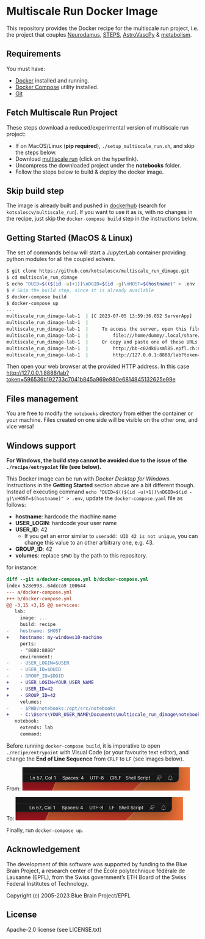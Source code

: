 # Multiscale Run Docker Image

This repository provides the Docker recipe for the multiscale run project, i.e. the project that couples [Neurodamus](https://github.com/BlueBrain/neurodamus), [STEPS](https://github.com/CNS-OIST/STEPS), [AstroVascPy](https://github.com/BlueBrain/AstroVascPy) & [metabolism](https://www.epfl.ch/research/domains/bluebrain/blue-brain/people/our-people/simulation-neuroscience-division/polina-shichkova/).

## Requirements

You must have:

* [Docker](https://www.docker.com/community-edition) installed and running.
* [Docker Compose](https://docs.docker.com/compose) utility installed.
* [Git](https://git-scm.com/)

## Fetch Multiscale Run Project

These steps download a reduced/experimental version of multiscale run project:

* If on MacOS/Linux (**pip required**), `./setup_multiscale_run.sh`, and skip the steps below.
* Download [multiscale run](https://drive.google.com/file/d/1ZgdF4R2UgL_s8TK4lnb8qnSmhxex81gJ/view?usp=sharing) (click on the hyperlink).
* Uncompress the downloaded project under the **notebooks** folder.
* Follow the steps below to build & deploy the docker image.

## Skip build step

The image is already built and pushed in [dockerhub](https://hub.docker.com/) (search for `kotsaloscv/multiscale_run`).
If you want to use it as is, with no changes in the recipe, just skip the `docker-compose build` step in the instructions below.

## Getting Started (MacOS & Linux)

The set of commands below will start a JupyterLab container providing
python modules for all the coupled solvers.

```bash
$ git clone https://github.com/kotsaloscv/multiscale_run_dimage.git
$ cd multiscale_run_dimage
$ echo "DUID=$(($(id -u)+1))\nDGID=$(id -g)\nHOST=$(hostname)" > .env
$ # Skip the build step, since it is already available
$ docker-compose build
$ docker-compose up
...
multiscale_run_dimage-lab-1  | [C 2023-07-05 13:59:36.052 ServerApp] 
multiscale_run_dimage-lab-1  |     
multiscale_run_dimage-lab-1  |     To access the server, open this file in a browser:
multiscale_run_dimage-lab-1  |         file:///home/dummy/.local/share/jupyter/runtime/jpserver-29-open.html
multiscale_run_dimage-lab-1  |     Or copy and paste one of these URLs:
multiscale_run_dimage-lab-1  |         http://bb-c02dk0usml85.epfl.ch:8888/lab?token=596536b192733c7041b845a969e980e6814845132625e99e
multiscale_run_dimage-lab-1  |         http://127.0.0.1:8888/lab?token=596536b192733c7041b845a969e980e6814845132625e99e
```

Then open your web browser at the provided HTTP address. In this case
http://127.0.0.1:8888/lab?token=596536b192733c7041b845a969e980e6814845132625e99e

## Files management

You are free to modify the `notebooks` directory from either the container or
your machine. Files created on one side will be visible on the other one, and vice versa!

## Windows support

**For Windows, the build step cannot be avoided due to the issue of the `./recipe/entrypoint` file (see below).**

This Docker image can be run with _Docker Desktop for Windows_. Instructions in the **Getting Started** section above are a bit different though. Instead of executing command `echo "DUID=$(($(id -u)+1))\nDGID=$(id -g)\nHOST=$(hostname)" > .env`, update the `docker-compose.yaml` file as follows:

* **hostname**: hardcode the machine name
* **USER_LOGIN**: hardcode your user name
* **USER_ID**: 42
  * If you get an error similar to `useradd: UID 42 is not unique`, you can change this value to an other arbitrary one, e.g. 43.
* **GROUP_ID**: 42
* **volumes**: replace `$PWD` by the path to this repository.

for instance:

```diff
diff --git a/docker-compose.yml b/docker-compose.yml
index 528e993..64dcca9 100644
--- a/docker-compose.yml
+++ b/docker-compose.yml
@@ -3,15 +3,15 @@ services:
   lab:
     image: ...
     build: recipe
-    hostname: $HOST
+    hostname: my-windows10-machine
     ports:
     - "8888:8888"
     environment:
-    - USER_LOGIN=$USER
-    - USER_ID=$DUID
-    - GROUP_ID=$DGID
+    - USER_LOGIN=YOUR_USER_NAME
+    - USER_ID=42
+    - GROUP_ID=42
     volumes:
-    - $PWD/notebooks:/opt/src/notebooks
+    - C:\Users\YOUR_USER_NAME\Documents\multiscale_run_dimage\notebooks:/opt/src/notebooks
   notebook:
     extends: lab
     command:
```

Before running `docker-compose build`, it is imperative to open `./recipe/entrypoint` with Visual Code (or your favourite text editor), and change the **End of Line Sequence** from `CRLF` to `LF` (see images below).

From:
![image](images/crlf.png)

To:
![image](images/lf.png)

Finally, run `docker-compose up`.

## Acknowledgement

The development of this software was supported by funding to the Blue Brain Project, a research center of the
École polytechnique fédérale de Lausanne (EPFL), from the Swiss government’s ETH Board of the Swiss Federal
Institutes of Technology.

Copyright (c) 2005-2023 Blue Brain Project/EPFL

## License

Apache-2.0 license (see LICENSE.txt)
